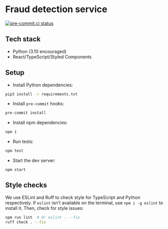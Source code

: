 # Fraud detection service

[![pre-commit.ci status](https://results.pre-commit.ci/badge/github/yrahul3910/fraud-detection/main.svg)](https://results.pre-commit.ci/latest/github/yrahul3910/fraud-detection/main)

## Tech stack

- Python (3.10 encouraged)
- React/TypeScript/Styled Components

## Setup

- Install Python dependencies:
```sh
pip3 install -r requirements.txt
```

- Install `pre-commit` hooks:
```sh
pre-commit install
```

- Install npm dependencies:
```sh
npm i
```

- Run tests:
```sh
npm test
```

- Start the dev server:
```
npm start
```

## Style checks

We use ESLint and Ruff to check style for TypeScript and Python respectively. If `eslint` isn't available on the terminal, use `npm i -g eslint` to install it. Then, check for style issues:

```sh
npm run lint  # Or eslint . --fix
ruff check . --fix
```
